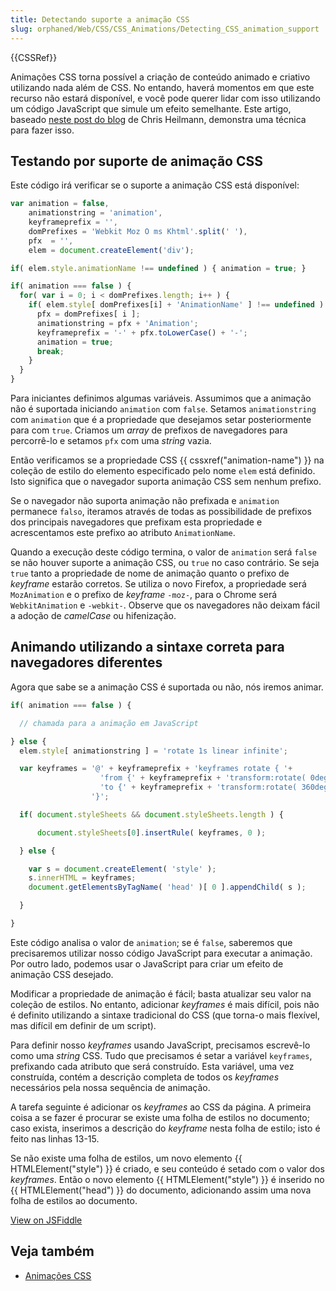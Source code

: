 ```yaml
---
title: Detectando suporte a animação CSS
slug: orphaned/Web/CSS/CSS_Animations/Detecting_CSS_animation_support
---
```


{{CSSRef}}

Animações CSS torna possível a criação de conteúdo animado e criativo utilizando nada além de CSS. No entando, haverá momentos em que este recurso não estará disponível, e você pode querer lidar com isso utilizando um código JavaScript que simule um efeito semelhante. Este artigo, baseado [neste post do blog](http://hacks.mozilla.org/2011/09/detecting-and-generating-css-animations-in-javascript/) de Chris Heilmann, demonstra uma técnica para fazer isso.

## Testando por suporte de animação CSS

Este código irá verificar se o suporte a animação CSS está disponível:

```js
var animation = false,
    animationstring = 'animation',
    keyframeprefix = '',
    domPrefixes = 'Webkit Moz O ms Khtml'.split(' '),
    pfx  = '',
    elem = document.createElement('div');

if( elem.style.animationName !== undefined ) { animation = true; }

if( animation === false ) {
  for( var i = 0; i < domPrefixes.length; i++ ) {
    if( elem.style[ domPrefixes[i] + 'AnimationName' ] !== undefined ) {
      pfx = domPrefixes[ i ];
      animationstring = pfx + 'Animation';
      keyframeprefix = '-' + pfx.toLowerCase() + '-';
      animation = true;
      break;
    }
  }
}
```

Para iniciantes definimos algumas variáveis. Assumimos que a animação não é suportada iniciando `animation` com `false`. Setamos `animationstring` com `animation` que é a propriedade que desejamos setar posteriormente para com `true`. Criamos um _array_ de prefixos de navegadores para percorrê-lo e setamos `pfx` com uma _string_ vazia.

Então verificamos se a propriedade CSS {{ cssxref("animation-name") }} na coleção de estilo do elemento especificado pelo nome `elem` está definido. Isto significa que o navegador suporta animação CSS sem nenhum prefixo.

Se o navegador não suporta animação não prefixada e `animation` permanece `falso`, iteramos através de todas as possibilidade de prefixos dos principais navegadores que prefixam esta propriedade e acrescentamos este prefixo ao atributo `AnimationName`.

Quando a execução deste código termina, o valor de `animation` será `false` se não houver suporte a animação CSS, ou `true` no caso contrário. Se seja `true` tanto a propriedade de nome de animação quanto o prefixo de _keyframe_ estarão corretos. Se utiliza o novo Firefox, a propriedade será `MozAnimation` e o prefixo de _keyframe_ `-moz-`, para o Chrome será `WebkitAnimation` e `-webkit-`. Observe que os navegadores não deixam fácil a adoção de _camelCase_ ou hifenização.

## Animando utilizando a sintaxe correta para navegadores diferentes

Agora que sabe se a animação CSS é suportada ou não, nós iremos animar.

```js
if( animation === false ) {

  // chamada para a animação em JavaScript

} else {
  elem.style[ animationstring ] = 'rotate 1s linear infinite';

  var keyframes = '@' + keyframeprefix + 'keyframes rotate { '+
                    'from {' + keyframeprefix + 'transform:rotate( 0deg ) }'+
                    'to {' + keyframeprefix + 'transform:rotate( 360deg ) }'+
                  '}';

  if( document.styleSheets && document.styleSheets.length ) {

      document.styleSheets[0].insertRule( keyframes, 0 );

  } else {

    var s = document.createElement( 'style' );
    s.innerHTML = keyframes;
    document.getElementsByTagName( 'head' )[ 0 ].appendChild( s );

  }

}
```

Este código analisa o valor de `animation`; se é `false`, saberemos que precisaremos utilizar nosso código JavaScript para executar a animação. Por outro lado, podemos usar o JavaScript para criar um efeito de animação CSS desejado.

Modificar a propriedade de animação é fácil; basta atualizar seu valor na coleção de estilos. No entanto, adicionar _keyframes_ é mais difícil, pois não é definito utilizando a sintaxe tradicional do CSS (que torna-o mais flexível, mas difícil em definir de um script).

Para definir nosso _keyframes_ usando JavaScript, precisamos escrevê-lo como uma _string_ CSS. Tudo que precisamos é setar a variável `keyframes`, prefixando cada atributo que será construído. Esta variável, uma vez construída, contém a descrição completa de todos os _keyframes_ necessários pela nossa sequência de animação.

A tarefa seguinte é adicionar os _keyframes_ ao CSS da página. A primeira coisa a se fazer é procurar se existe uma folha de estilos no documento; caso exista, inserimos a descrição do _keyframe_ nesta folha de estilo; isto é feito nas linhas 13-15.

Se não existe uma folha de estilos, um novo elemento {{ HTMLElement("style") }} é criado, e seu conteúdo é setado com o valor dos _keyframes_. Então o novo elemento {{ HTMLElement("style") }} é inserido no {{ HTMLElement("head") }} do documento, adicionando assim uma nova folha de estilos ao documento.

[View on JSFiddle](https://jsfiddle.net/codepo8/ATS2S/8/embedded/result)

## Veja também

- [Animações CSS](/en/CSS/CSS_animations)
